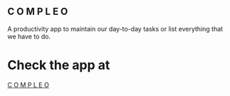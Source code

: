 ## C O M P L E O

A productivity app to maintain our day-to-day tasks or list everything that we have to do.

# Check the app at

[C O M P L E O]([https://code.visualstudio.com/](https://gray-forest-023576a1e.3.azurestaticapps.net/)https://gray-forest-023576a1e.3.azurestaticapps.net/) 
